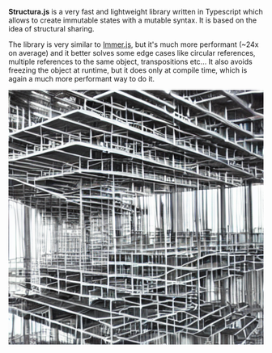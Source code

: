**Structura.js** is a very fast and lightweight library written in Typescript which allows to create immutable states with a mutable syntax. It is based on the idea of structural sharing.

The library is very similar to [Immer.js](https://immerjs.github.io/immer/), but it's much more performant (~24x on average) and it better solves some edge cases like circular references, multiple references to the same object, transpositions etc... It also avoids freezing the object at runtime, but it does only at compile time, which is again a much more performant way to do it.

![Structural Sharing](/structural-sharing.png)